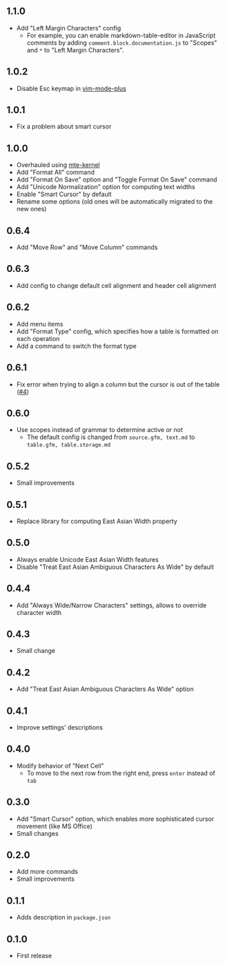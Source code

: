 ## 1.1.0
* Add "Left Margin Characters" config
    - For example, you can enable markdown-table-editor in JavaScript comments by adding `comment.block.documentation.js` to "Scopes" and `*` to "Left Margin Characters".

## 1.0.2
* Disable Esc keymap in [vim-mode-plus](https://atom.io/packages/vim-mode-plus)

## 1.0.1
* Fix a problem about smart cursor

## 1.0.0
* Overhauled using [mte-kernel](https://github.com/susisu/mte-kernel)
* Add "Format All" command
* Add "Format On Save" option and "Toggle Format On Save" command
* Add "Unicode Normalization" option for computing text widths
* Enable "Smart Cursor" by default
* Rename some options (old ones will be automatically migrated to the new ones)

## 0.6.4
* Add "Move Row" and "Move Column" commands

## 0.6.3
* Add config to change default cell alignment and header cell alignment

## 0.6.2
* Add menu items
* Add "Format Type" config, which specifies how a table is formatted on each operation
* Add a command to switch the format type

## 0.6.1
* Fix error when trying to align a column but the cursor is out of the table ([#4](https://github.com/susisu/markdown-table-editor/issues/4))

## 0.6.0
* Use scopes instead of grammar to determine active or not
    - The default config is changed from `source.gfm, text.md` to `table.gfm, table.storage.md`

## 0.5.2
* Small improvements

## 0.5.1
* Replace library for computing East Asian Width property

## 0.5.0
* Always enable Unicode East Asian Width features
* Disable "Treat East Asian Ambiguous Characters As Wide" by default

## 0.4.4
* Add "Always Wide/Narrow Characters" settings, allows to override character width

## 0.4.3
* Small change

## 0.4.2
* Add "Treat East Asian Ambiguous Characters As Wide" option

## 0.4.1
* Improve settings' descriptions

## 0.4.0
* Modify behavior of "Next Cell"
    - To move to the next row from the right end, press `enter` instead of `tab`

## 0.3.0
* Add "Smart Cursor" option, which enables more sophisticated cursor movement (like MS Office)
* Small changes

## 0.2.0
* Add more commands
* Small improvements

## 0.1.1
* Adds description in `package.json`

## 0.1.0
* First release
